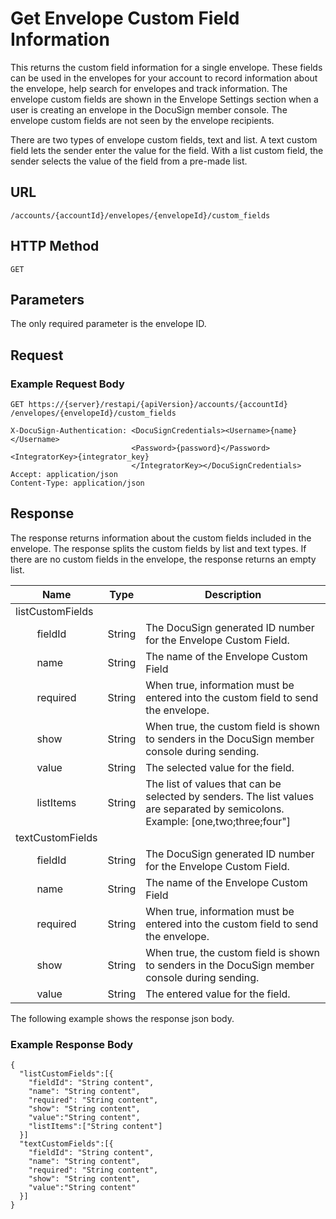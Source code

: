 # Get Envelope Custom Field Information

This returns the custom field information for a single envelope.
These fields can be used in the envelopes for your account to record
information about the envelope, help search for envelopes and track information.
The envelope custom fields are shown in the Envelope Settings section when a user
is creating an envelope in the DocuSign member console. The envelope custom fields are
not seen by the envelope recipients.

There are two types of envelope custom fields, text and list. A text custom field
lets the sender enter the value for the field. With a list custom field, the sender
selects the value of the field from a pre-made list.

## URL

    /accounts/{accountId}/envelopes/{envelopeId}/custom_fields

## HTTP Method

    GET

## Parameters

The only required parameter is the envelope ID.

## Request

### Example Request Body

    GET https://{server}/restapi/{apiVersion}/accounts/{accountId}
    /envelopes/{envelopeId}/custom_fields
    
    X-DocuSign-Authentication: <DocuSignCredentials><Username>{name}</Username>
                               <Password>{password}</Password><IntegratorKey>{integrator_key}
                               </IntegratorKey></DocuSignCredentials>
    Accept: application/json
    Content-Type: application/json

## Response

The response returns information about the custom fields included in the envelope.
The response splits the custom fields by list and text types. If there are no custom
fields in the envelope, the response returns an empty list.

|Name|Type|Description|
|----|----|-----------|
|listCustomFields||
|&nbsp;&nbsp;&nbsp;&nbsp;&nbsp;&nbsp;&nbsp;&nbsp;fieldId|String|The DocuSign generated ID number for the Envelope Custom Field.|
|&nbsp;&nbsp;&nbsp;&nbsp;&nbsp;&nbsp;&nbsp;&nbsp;name|String|The name of the Envelope Custom Field|
|&nbsp;&nbsp;&nbsp;&nbsp;&nbsp;&nbsp;&nbsp;&nbsp;required|String|When true, information must be entered into the custom field to send the envelope.|
|&nbsp;&nbsp;&nbsp;&nbsp;&nbsp;&nbsp;&nbsp;&nbsp;show|String|When true, the custom field is shown to senders in the DocuSign member console during sending.|
|&nbsp;&nbsp;&nbsp;&nbsp;&nbsp;&nbsp;&nbsp;&nbsp;value|String|The selected value for the field.|
|&nbsp;&nbsp;&nbsp;&nbsp;&nbsp;&nbsp;&nbsp;&nbsp;listItems|String|The list of values that can be selected by senders. The list values are separated by semicolons. Example: [one,two;three;four"]|
|textCustomFields||
|&nbsp;&nbsp;&nbsp;&nbsp;&nbsp;&nbsp;&nbsp;&nbsp;fieldId|String|The DocuSign generated ID number for the Envelope Custom Field.|
|&nbsp;&nbsp;&nbsp;&nbsp;&nbsp;&nbsp;&nbsp;&nbsp;name|String|The name of the Envelope Custom Field|
|&nbsp;&nbsp;&nbsp;&nbsp;&nbsp;&nbsp;&nbsp;&nbsp;required|String|When true, information must be entered into the custom field to send the envelope.|
|&nbsp;&nbsp;&nbsp;&nbsp;&nbsp;&nbsp;&nbsp;&nbsp;show|String|When true, the custom field is shown to senders in the DocuSign member console during sending.|
|&nbsp;&nbsp;&nbsp;&nbsp;&nbsp;&nbsp;&nbsp;&nbsp;value|String|The entered value for the field.|

The following example shows the response json body.

### Example Response Body

    {
      "listCustomFields":[{
        "fieldId": "String content",
        "name": "String content",
        "required": "String content",
        "show": "String content",
        "value":"String content",
        "listItems":["String content"]
      }]
      "textCustomFields":[{
        "fieldId": "String content",
        "name": "String content",
        "required": "String content",
        "show": "String content",
        "value":"String content"
      }]
    }
